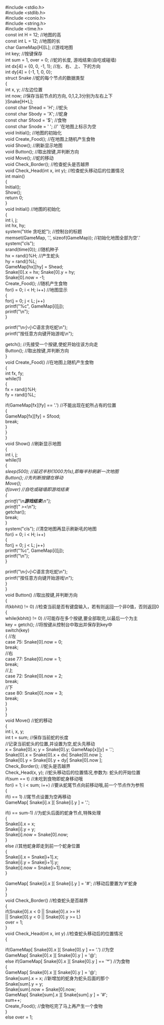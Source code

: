 
 
#include <stdio.h>  
#include <stdlib.h>  
#include <conio.h>  
#include <string.h>  
#include <time.h>  
const int H = 12;   //地图的高  
const int L = 12;  //地图的长  
char GameMap[H][L];   //游戏地图  
int  key;  //按键保存  
int  sum = 1, over = 0;  //蛇的长度, 游戏结束(自吃或碰墙)  
int  dx[4] = {0, 0, -1, 1};  //左、右、上、下的方向  
int  dy[4] = {-1, 1, 0, 0};  
struct Snake   //蛇的每个节点的数据类型  
{  
 int x, y;  //左边位置  
 int now;   //保存当前节点的方向, 0,1,2,3分别为左右上下  
}Snake[H*L];  
const char Shead = 'H';  //蛇头  
const char Sbody = 'X';  //蛇身  
const char Sfood = '$';  //食物  
const char Snode = ' ';  //' '在地图上标示为空  
void Initial();  //地图的初始化  
void Create_Food(); //在地图上随机产生食物  
void Show();   //刷新显示地图  
void Button();  //取出按键,并判断方向  
void Move();   //蛇的移动  
void Check_Border();  //检查蛇头是否越界  
void Check_Head(int x, int y);   //检查蛇头移动后的位置情况  
int main()   
{  
 Initial();  
 Show();  
 return 0;  
}  
void Initial()  //地图的初始化  
{  
 int i, j;  
 int hx, hy;  
 system("title 贪吃蛇");  //控制台的标题  
 memset(GameMap, '.', sizeof(GameMap));  //初始化地图全部为空'.'  
 system("cls");  
 srand(time(0));   //随机种子  
 hx = rand()%H;    //产生蛇头  
 hy = rand()%L;  
 GameMap[hx][hy] = Shead;  
 Snake[0].x = hx;  Snake[0].y = hy;  
 Snake[0].now = -1;  
 Create_Food();   //随机产生食物  
 for(i = 0; i < H; i++)   //地图显示  
 {   
  for(j = 0; j < L; j++)  
   printf("%c", GameMap[i][j]);  
  printf("\n");  
 }  
      
 printf("\n小小C语言贪吃蛇\n");  
 printf("按任意方向键开始游戏\n");  
     
 getch();   //先接受一个按键,使蛇开始往该方向走  
 Button();  //取出按键,并判断方向  
}  
void Create_Food()  //在地图上随机产生食物  
{  
 int fx, fy;  
 while(1)  
 {  
  fx = rand()%H;  
     fy = rand()%L;  
      
  if(GameMap[fx][fy] == '.')  //不能出现在蛇所占有的位置  
  {   
   GameMap[fx][fy] = Sfood;  
      break;  
  }  
 }  
}  
void Show()  //刷新显示地图  
{  
 int i, j;  
 while(1)  
 {    
  _sleep(500); //延迟半秒(1000为1s),即每半秒刷新一次地图  
  Button();   //先判断按键在移动  
  Move();  
  if(over)  //自吃或碰墙即游戏结束  
  {   
   printf("\n**游戏结束**\n");  
   printf("     >_<\n");  
   getchar();  
      break;  
  }  
  system("cls");   //清空地图再显示刷新吼的地图  
  for(i = 0; i < H; i++)   
  {   
   for(j = 0; j < L; j++)  
    printf("%c", GameMap[i][j]);  
   printf("\n");  
  }  
      
  printf("\n小小C语言贪吃蛇\n");  
  printf("按任意方向键开始游戏\n");  
 }  
}  
void Button()  //取出按键,并判断方向  
{  
 if(kbhit() != 0) //检查当前是否有键盘输入，若有则返回一个非0值，否则返回0  
 {   
  while(kbhit() != 0)  //可能存在多个按键,要全部取完,以最后一个为主  
      key = getch(); //将按键从控制台中取出并保存到key中  
  switch(key)  
  {   //左  
   case 75:  Snake[0].now = 0;  
          break;  
            //右  
            case 77:  Snake[0].now = 1;       
          break;  
            //上  
   case 72:  Snake[0].now = 2;  
          break;  
            //下  
   case 80:  Snake[0].now = 3;  
          break;  
  }  
 }  
}  
void Move()   //蛇的移动  
{  
 int i, x, y;  
    int t = sum;  //保存当前蛇的长度  
 //记录当前蛇头的位置,并设置为空,蛇头先移动  
 x = Snake[0].x;  y = Snake[0].y;  GameMap[x][y] = '.';  
 Snake[0].x = Snake[0].x + dx[ Snake[0].now ];  
 Snake[0].y = Snake[0].y + dy[ Snake[0].now ];  
 Check_Border();   //蛇头是否越界  
 Check_Head(x, y);  //蛇头移动后的位置情况,参数为: 蛇头的开始位置  
 if(sum == t)  //未吃到食物即蛇身移动哦  
    for(i = 1; i < sum; i++)  //要从蛇尾节点向前移动哦,前一个节点作为参照  
 {  
  if(i == 1)   //尾节点设置为空再移动  
   GameMap[ Snake[i].x ][ Snake[i].y ] = '.';  
      
  if(i == sum-1)  //为蛇头后面的蛇身节点,特殊处理  
  {  
   Snake[i].x = x;  
         Snake[i].y = y;  
      Snake[i].now = Snake[0].now;  
  }  
  else   //其他蛇身即走到前一个蛇身位置  
  {  
   Snake[i].x = Snake[i+1].x;  
         Snake[i].y = Snake[i+1].y;  
      Snake[i].now = Snake[i+1].now;  
  }  
       
  GameMap[ Snake[i].x ][ Snake[i].y ] = '#'; //移动后要置为'#'蛇身   
 }  
}  
void Check_Border()  //检查蛇头是否越界  
{  
 if(Snake[0].x < 0 || Snake[0].x >= H  
 || Snake[0].y < 0 || Snake[0].y >= L)  
     over = 1;  
}  
void Check_Head(int x, int y)  //检查蛇头移动后的位置情况  
{  
     
 if(GameMap[ Snake[0].x ][ Snake[0].y ] == '.')  //为空  
  GameMap[ Snake[0].x ][ Snake[0].y ] = '@';  
 else 
  if(GameMap[ Snake[0].x ][ Snake[0].y ] == '*')  //为食物  
  {  
   GameMap[ Snake[0].x ][ Snake[0].y ] = '@';    
   Snake[sum].x = x;   //新增加的蛇身为蛇头后面的那个  
      Snake[sum].y = y;  
      Snake[sum].now = Snake[0].now;  
         GameMap[ Snake[sum].x ][ Snake[sum].y ] = '#';   
   sum++;  
   Create_Food();  //食物吃完了马上再产生一个食物  
  }  
  else 
   over = 1;  
